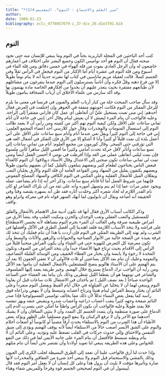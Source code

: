 ```yaml
---
title: "*سير العلم والاجتماع : النوم*. المقتبس 4(1)"
author: 
date: 1909-01-23
bibliography: oclc_4770057679-i_37-div_20.d1e3701.bib
---
```




##  النوم 


 كتب  أحد  الباحثين في  المجلة  الباريزية بحثاً في النوم  وما ينبغي للإنسان منه حتى تجود صحته فقال أن النوم هو  أحد  نواميس الكون وجميع البشر على اختلاف في أعمارهم خاضعون له وأن الرجل العادي يموت من قلة الهواء في  خمس  دقائق ومن قلة الماء في أسبوع ومن قلة النوم في  عشرة  أيام أما الإكثار من النوم فيجعل في الرأس ثقلاً   وفي الجسم كسلاً. قالت لعقيلة مريم ماناسين في كتاب لها نشرته حديثاً أنه لا ينام نوماً طويلاً إلا من فرغ ذهنه وقلّ فكره وأن أناساً يسترسلون إلى النوم عندما يتفرغون من مشاغلهم لأن طبائعهم مفتقرة بحيث يتعذر عليهم أن يجدوا من أفكارهم الخاصة مادة يهتمون بها وقد أكد   سارس من علماء الأخلاق أن أرباب السخافة ينامون طويلاً. 

 وقد سأل صاحب المبحث جلة من كبار أرباب العلم والفنون في فرنسا في معنى ما يلزم للرجل المفكر من النوم فكانت أجوبتهم متفقة في الجوهر وإن اختلفت في العرض فقال أحدهم: إني متى تعبت يستحيل عليَّ أن أتعاطى أي عمل كان فأراني مفتقراً إلى الراحة. وعليه فالواجب أن ينام المرء ليعيش لا أن يعيش لينام وقال آخر: إنني في حاجة لأن أنام  ثماني  ساعات على الأقل ولكن كيفية النوم تهم أكثر من كميته ومن رأيي أن لا يعمد طالب النوم إلى استعمال المنومات والمخدرات وقال جول كلارسي  أحد  أعضاء المجمع العلمي: إني في حاجة إلى النوم كثيراً ويقلُّ تعي عندما أنام وأنام  سبع  ساعات على الأقل على أني أعمل بلذة إن نمت قليلاً أو كثيراً وأنا لا أشكو إلا من الأرق فإن التفكر في أشغال الغد هي التي تؤرقني حتى السحر. وقال كورمون من مجمع العلوم: أنام من  ثماني  ساعات إلى  تسع  ساعات وأتأثر لأقل حركة تحدث أمامي وكثيراً ما أقضي الليل ساهراً كأني ملسوع فإن نمت ليلتي أتعاطى عملي من الغد وإذا أفرطت في نومي لا أحسن العمل أيضاً ومتى تمت لي  ثماني  ساعات تكون صحتي إلى الاعتدال وقال الأستاذ ديولافوا: أن النوم كالغذاء فبعض الناس يحتاجون لطعام كثير وبعضهم يتبلغون بالقليل كما أن بعضهم ينامون طويلاً وبعضهم يكتفون بقليل من السهاد ومن القواعد العامة أن قلة النوم والأرق يجلبان التعب ويقللان الميل للأشغال العقلية وعلى العكس في النوم الكافي والسهاد المصلح المعوض فإنهما من شروط العمل أما أنا فأنام  سبع  ساعات. وذكر آخر أنه إذا نام يتضاعف عمله ويجود  عشر  مرات عما إذا لم ينم وتسهل أموره وأنه على ثقة من أن بلزاك الشاعر لو كان نام القدر اللازم له لجاد شعره أكثر وخلدت آثاره فقد ظن أنه بسهره يقتصد وقتاً وفي الحقيقة أنه أضاعه ويقال أن نابوليون لما أنهك السهر قواه نام في معركة واترلو وهو واقف. 

 وذكر الكاتب أسباب الأرق فقال أنها قد تكون أدبية مثل الاهتمام بالأشغال والقلق للمستقبل والتعب العقلي وتعب الوجدان والحزن وتبكيت القلب وقد ينشأ   الأرق من أمراض طبيعية صرفة وفي الغالب أن المرء يحرم النوم بتساهله لأنه يحسن الاضطجاع على فراشه ولا يتخذ الأسباب اللازمة فلقد اهتدينا إلى أفضل الطرق في الأكل وأفضلها في الشرب ولم   نهتد إلى الطريقة المثلى في النوم فإن أردت يا هذا أن تنام فعليك أن تتخذ لك غرفة بعيدة عن الضجة خالية من الأنوار الصناعية والحيوانات والزهور والأثاث والبسط وأن تكون معرضة كل التعرض للتهوية حتى في الشتاء وأن يكون الفراش منحنياً قليلاً من الرأس إلى الأقدام بحيث ترتاح فيها الأعضاء جيداً وأن يتخذ الفراش من الصوف وتكون المخدة لا رخوة ولا يابسة وأن يختار من الغطاء الخفيف ومن الوسائد القليلة التضاعيف والنعومة وعليك أن تنام بعد الأكل بساعتين أو  ثلاث  فالأولى أن لا تغفي الجفون إلا بعد أن يتم الهضم على أن الأستاذ هالوبو ينصح للمشتغلين بالأشغال العقلية أن يناموا بعد الأكل ومن رأيه أن الواجب ترك الدماغ يستريح خلال الهضم. وخير طريقة يعمد إليها الفيلسوف والشاعر في نومهما هو أن يقطعا الليل شطرين وذلك بأن يناما بعد العشاء حتى الساعة الواحدة صباحاً ( بعد نصف الليل ) ثم يأخذان في الاشتغال  ثلاث  ساعات قبل أن يعاودا النوم وينبغي لهما أن لا يتخليا عن القيلولة في خلال أيام القيظ ويفضل النوم منفرداً وعلى النائم أن يختار وسط الفراش لينام هنيئاً وترتاح أعصابه وتنبسط وأن لا ينهض وذراعاه فوق رأسه كما يفعل بعض النساء تدللاً لأن ذلك مما يخالف نواميس الفسيولوجيا فإذا صدر النائم صفحة وجهه كثيراً يتعب أعصاب ذراعيه وأعصاب صدره وينقبض عنقه ويهز تنفسه فلا يمتد طويلاً وعليه فالواجب أن يكون الرأس واطئاً ما أمكن حتى يتسرب الدم إلى الدماغ على صورة منتظمة وأن يتمدد الجسم كل التمدد وأن لا ينثني الساقان وأن لا يشبك أحدهما مع الآخر وأن لا ترفع الركبتان ولا ينفع النوم مستلقياً على الظهر ويؤكد بعض الأطباء أن هذا الضرب من النوم بالاستلقاء يحدث أرقاً مضنياً أو كابوساً أو أضغاث أحلام والنوم على الشق الأيسر أصعب حالاً من الاستلقاء أيضاً لأنه يوقف الهضم ويؤدي إلى ضيق التنفس والاختناق وإلى حدوث حركات في القلب تضغط عليه وتؤذيه. وعلى النائم أن لا ينام وبطنه منبسط فالأفضل أن ينام المرء على جانبه الأيمن لما في ذلك من النفع للحواس وعلى هذه الطريقة ينبغي لنا تعويد أولادنا وأن نقتصر نحن أيضاً أن ننام مثلهم. 
 
 وإذا حدث لنا أرق فالواجب علينا أن نعمد إلى الطرق البسيطة لجلب الكرى إلى العيون وذلك بالمشي والاستحمام قبل النوم ولا ينبغي أخذ شيءٍ من العقاقير والمخدرات لأنها ضارة وتأثيرها مؤقت لا يلبث أن يزول هذا وعلى كل إنسان أن لا يغفل أمر النوم فقد قال   ليبسول أن في النوم لصحيحي الجسم قوة وفرحاً وللمريض شفاء وهناء. 
